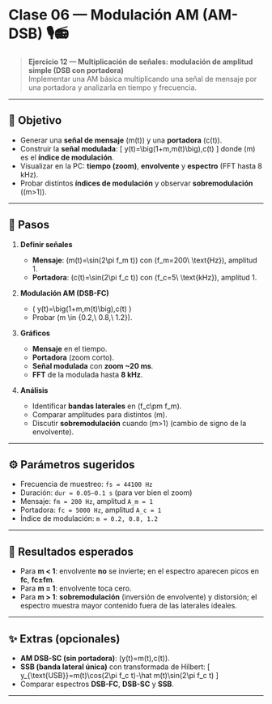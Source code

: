 # Clase 06 — Modulación AM (AM-DSB) 🎙️📻

> **Ejercicio 12 — Multiplicación de señales: modulación de amplitud simple (DSB con portadora)**  
> Implementar una AM básica multiplicando una señal de mensaje por una portadora y analizarla en tiempo y frecuencia.

---

## 🎯 Objetivo
- Generar una **señal de mensaje** \(m(t)\) y una **portadora** \(c(t)\).
- Construir la **señal modulada**:
  \[
  y(t)=\big(1+m\,m(t)\big)\,c(t)
  \]
  donde \(m\) es el **índice de modulación**.
- Visualizar en la PC: **tiempo (zoom)**, **envolvente** y **espectro** (FFT hasta 8 kHz).
- Probar distintos **índices de modulación** y observar **sobremodulación** (\(m>1\)).

---

## 🧭 Pasos

1) **Definir señales**  
   - **Mensaje**: \(m(t)=\sin(2\pi f_m t)\) con \(f_m=200\ \text{Hz}\), amplitud 1.  
   - **Portadora**: \(c(t)=\sin(2\pi f_c t)\) con \(f_c=5\ \text{kHz}\), amplitud 1.

2) **Modulación AM (DSB-FC)**  
   - \( y(t)=\big(1+m\,m(t)\big)\,c(t) \)  
   - Probar \(m \in \{0.2,\ 0.8,\ 1.2\}\).

3) **Gráficos**  
   - **Mensaje** en el tiempo.  
   - **Portadora** (zoom corto).  
   - **Señal modulada** con **zoom ~20 ms**.  
   - **FFT** de la modulada hasta **8 kHz**.

4) **Análisis**  
   - Identificar **bandas laterales** en \(f_c\pm f_m\).  
   - Comparar amplitudes para distintos \(m\).  
   - Discutir **sobremodulación** cuando \(m>1\) (cambio de signo de la envolvente).

---

## ⚙️ Parámetros sugeridos
- Frecuencia de muestreo: `fs = 44100 Hz`  
- Duración: `dur = 0.05–0.1 s` (para ver bien el zoom)  
- Mensaje: `fm = 200 Hz`, amplitud `A_m = 1`  
- Portadora: `fc = 5000 Hz`, amplitud `A_c = 1`  
- Índice de modulación: `m = 0.2, 0.8, 1.2`

---

## 🔎 Resultados esperados
- Para **m < 1**: envolvente **no** se invierte; en el espectro aparecen picos en **fc**, **fc±fm**.  
- Para **m = 1**: envolvente toca cero.  
- Para **m > 1**: **sobremodulación** (inversión de envolvente) y distorsión; el espectro muestra mayor contenido fuera de las laterales ideales.

---

## ✨ Extras (opcionales)
- **AM DSB-SC (sin portadora)**: \(y(t)=m(t)\,c(t)\).  
- **SSB (banda lateral única)** con transformada de Hilbert:
  \[
  y_{\text{USB}}=m(t)\cos(2\pi f_c t)-\hat m(t)\sin(2\pi f_c t)
  \]
- Comparar espectros **DSB-FC**, **DSB-SC** y **SSB**.

---